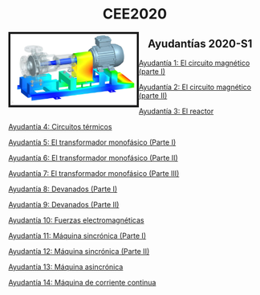 <h1 align="center"> CEE2020   </h1>

  
<img src="conversion.png" width="50%" border="4" align="left">

<h2 align="center"> Ayudantías 2020-S1   </h2>

<a href="https://colab.research.google.com/drive/1vh3apIiBNQoTEb_s38GzR5xOXFU9ofQK?usp=sharing">Ayudantía 1: El circuito magnético (parte I)</a>
  
<a href="https://colab.research.google.com/drive/10ty3VYClAx5EG0HTdXzX7K1cPn8GU6Lf?usp=sharing">Ayudantía 2: El circuito magnético (parte II)</a>

<a href="https://colab.research.google.com/drive/1Vo-5ERKRpXqBf6fCJ7JvIh1JqSIh5sri?usp=sharing">Ayudantía 3: El reactor</a>

<a href="https://colab.research.google.com/drive/1ixSkW8PbyDhEsb5qK6dgU-KBljiHpDGa?usp=sharing">Ayudantía 4: Circuitos térmicos</a>

<a href="https://colab.research.google.com/drive/1DJDI2KL-FeG3fMnM3pOAfNl_K29TGD5P?usp=sharing">Ayudantía 5: El transformador monofásico (Parte I)</a>

<a href="https://colab.research.google.com/drive/11mi1tEzhe2FdJCc0eAL-KtH14GNF69XU?usp=sharing">Ayudantía 6: El transformador monofásico (Parte II)</a>

<a href="https://colab.research.google.com/drive/11iToxAaLRpeZR-16qedz7MO7_0Skvbx_?usp=sharing">Ayudantía 7: El transformador monofásico (Parte III)</a>

<a href="https://colab.research.google.com/drive/1d3Qs48nFUovQlfhHZJ1AKuwyief3ssTm?usp=sharing">Ayudantía 8: Devanados (Parte I)</a>

<a href="https://colab.research.google.com/drive/1l9_zw_8Kuq0mPCmBbBi9FdTpyPZN3jSU?usp=sharing">Ayudantía 9: Devanados (Parte II)</a>

<a href="https://colab.research.google.com/drive/1CzJB7ncA-143FzTQMIcvpPJ15eDQBETt?usp=sharing">Ayudantía 10: Fuerzas electromagnéticas</a>

<a href="https://colab.research.google.com/drive/1obWdqGgOADqVfzY9EvWKLPUtPCxwkwpk?usp=sharing">Ayudantía 11: Máquina sincrónica (Parte I)</a>

<a href="https://colab.research.google.com/drive/1tz6ZeYDv7MRFwK6X5ma4FpjlUcnmHs4_?usp=sharing">Ayudantía 12: Máquina sincrónica (Parte II)</a>

<a href="https://colab.research.google.com/drive/1sXZ_urIjLMDpyaB6oc8Kjj4M3CZUQXNF?usp=sharing">Ayudantía 13: Máquina asincrónica</a>

<a href="https://colab.research.google.com/drive/1MtkO_L7jWLyZiVcaQ394XCteRcWGA1Z2?usp=sharing">Ayudantía 14: Máquina de corriente continua</a>

